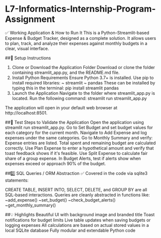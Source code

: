 # L7-Informatics-Internship-Program-Assignment

✅ Working Application & How to Run It
This is a Python-Streamlit-based Expense & Budget Tracker, designed as a complete solution. It allows users to plan, track, and analyze their expenses against monthly budgets in a clear, visual interface.

##🔧 Setup Instructions
1. Clone or Download the Application Folder
Download or clone the folder containing streamlit_app.py, and the README.md file.
2. Install Python Requirements
Ensure Python 3.7+ is installed.
Use pip to install required libraries:
~ streamlit
~ pandas
These can be installed by typing this in the terminal: pip install streamlit pandas
3. Launch the Application
Navigate to the folder where streamlit_app.py is located.
Run the following command: streamlit run streamlit_app.py

The application will open in your default web browser at http://localhost:8501.

##🧪 Test Steps to Validate the Application
Open the application using streamlit run streamlit_app.py.
Go to Set Budget and set budget values for each category for the current month.
Navigate to Add Expense and log expenses under the same categories.
Go to Monthly Summary and verify:
Expense entries are listed.
Total spent and remaining budget are calculated correctly.
Use Plan Expense to enter a hypothetical amount and verify that toast feedback shows if it's feasible.
Use Split Expense to calculate fair share of a group expense.
In Budget Alerts, test if alerts show when expenses exceed or approach 90% of the budget.

##2️⃣ SQL Queries / ORM Abstraction
✅ Covered in the code via sqlite3 statements:

CREATE TABLE, INSERT INTO, SELECT, DELETE, and GROUP BY are all SQL-based interactions.
Queries are cleanly abstracted in functions like:
~add_expense()
~set_budget()
~check_budget_alerts()
~get_monthly_summary()

##💡 Highlights
Beautiful UI with background image and branded title
Toast notifications for budget limits
Live table updates when saving budgets or logging expenses
All calculations are based on actual stored values in a local SQLite database
Fully modular and extendable Python code
